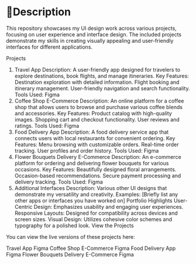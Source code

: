 
# 🌟Description
This repository showcases my UI design work across various projects, focusing on user experience and interface design.
The included projects demonstrate my skills in creating visually appealing and user-friendly interfaces for different applications.

Projects
1. Travel App
Description: A user-friendly app designed for travelers to explore destinations, book flights, and manage itineraries.
Key Features:
Destination exploration with detailed information.
Flight booking and itinerary management.
User-friendly navigation and search functionality.
Tools Used: Figma
2. Coffee Shop E-Commerce
Description: An online platform for a coffee shop that allows users to browse and purchase various coffee blends and accessories.
Key Features:
Product catalog with high-quality images.
Shopping cart and checkout functionality.
User reviews and ratings.
Tools Used: Figma
3. Food Delivery App
Description: A food delivery service app that connects users with local restaurants for convenient ordering.
Key Features:
Menu browsing with customizable orders.
Real-time order tracking.
User profiles and order history.
Tools Used: Figma
4. Flower Bouquets Delivery E-Commerce
Description: An e-commerce platform for ordering and delivering flower bouquets for various occasions.
Key Features:
Beautifully designed floral arrangements.
Occasion-based recommendations.
Secure payment processing and delivery tracking.
Tools Used: Figma
5. Additional Interfaces
Description: Various other UI designs that demonstrate my versatility and creativity.
Examples: [Briefly list any other apps or interfaces you have worked on]
Portfolio Highlights
User-Centric Design: Emphasizes usability and engaging user experiences.
Responsive Layouts: Designed for compatibility across devices and screen sizes.
Visual Design: Utilizes cohesive color schemes and typography for a polished look.
View the Projects

You can view the live versions of these projects here:

Travel App Figma
Coffee Shop E-Commerce Figma
Food Delivery App Figma
Flower Bouquets Delivery E-Commerce Figma
